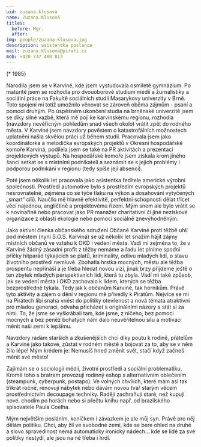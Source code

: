 ```yaml
---
uid: zuzana.klusova
name: Zuzana Klusová
titles:
  before: Mgr.
  after:
img: people/zuzana-klusova.jpg
description: asistentka poslance
mail: zuzana.klusova@pirati.cz
mob: +420 737 480 813
---
```


(* 1985) 

Narodila jsem se v Karviné, kde jsem vystudovala osmileté gymnázium. Po maturitě jsem se rozhodla pro dvouoborové studium médií a žurnalistiky a sociální práce na Fakultě sociálních studií Masarykovy univerzity v Brně. Toto spojení mi totiž umožnilo věnovat se zároveň oběma zájmům - psaní a pomoci druhým. Po úspěšném ukončení studia na brněnské univerzitě jsem se díky silné vazbě, která mě pojí ke karvinskému regionu, rozhodla (navzdory nevěřícným pohledům snad všech okolo) vrátit zpět do rodného města. V Karviné jsem navzdory pověstem o katastrofálních možnostech uplatnění našla skvělou práci už během studií. Pracovala jsem jako koordinátorka a metodička evropských projektů v Okresní hospodářské komoře Karviná, podílela jsem se také na PR aktivitách a prezentaci projektových výstupů. Na hospodářské komoře jsem získala krom jiného šanci setkat se s místními podnikateli a seznámit se s jejich problémy i podporou podnikání v regionu (tedy spíše její absencí).

Poté jsem několik let pracovala jako asistentka ředitele americké výrobní společnosti. Prostředí automotive bylo s prostředím evropských projektů nesrovnatelné, zejména co se týče tlaku na výkon a dosahování vytyčených „smart“ cílů. Naučilo mě hlavně efektivitě, perfektní schopnosti dělat třicet věcí najednou, angličtině a projektovému řízení. Mým snem ale bylo vrátit se k novinařině nebo pracovat jako PR manažer charitativní či jiné neziskové organizace z oblasti ekologie nebo pomoci sociálně znevýhodněným.

Jako aktivní členka občanského sdružení Občané Karviné proti těžbě uhlí pod městem (nyní S.O.S. Karviná) se už několik let snažím hájit zájmy místních občanů ve vztahu k OKD i vedení města. Vadí mi zejména to, že v Karviné žádný zásadní profit z těžby nemáme a řadu let plníme spodní příčky hitparád týkajících se platů, kriminality, odlivu mladých lidí, o stavu životního prostředí nemluvě. Zbohatla hrstka mocných, městu ale těžba prosperitu nepřináší a je třeba hledat novou vizi, jinak brzy přijdeme ještě o ten zbytek mladých perspektivních lidí, která tu zbyla. Vadí mi také způsob, jak se vedení města i OKD zachovalo k lidem, kterých se těžba bezprostředně týkala. Tedy jak k občanům Karviné, tak horníkům. Právě tyto aktivity a zájem o dění v regionu mě přivedly k Pirátům. Nejvíce se mi na Pirátech líbí snaha vnést do politiky otevřenost a nová témata atraktivní pro mladou generaci, odvaha přicházet s originálními názory a stát si za nimi. To, že jsme se vyškrábali tam, kde jsme, z ničeho, bez pomoci mocných a bez peněz bohatých nám dalo neuvěřitelnou sílu a motivaci měnit naši zemi k lepšímu.

Navzdory radám starších a zkušenějších chci díky poutu k rodině, přátelům a Karviné jako takové, zůstat v rodném městě a bojovat za to, aby se v něm žilo lépe! Mým krédem je: Nemusíš hned změnit svět, stačí když začneš měnit své město!

Zajímám se o sociologii médií, životní prostředí a sociální problematiku. Kromě toho s bratrem provozuji rodinný eshop s alternativním oblečením (steampunk, cyberpunk, postapo). Ve volných chvílích, které mám asi tak třikrát ročně, renovuji nábytek nebo dávám novou tvář starým věcem prostřednictvím decoupage techniky. Raději zachraňuji staré, než kupuji nové. chodím po horách nebo si přečtu knihu např. od brazilského spisovatele Paula Coelha.

Mým největším posláním, koníčkem i závazkem je ale můj syn. Právě pro něj dělám politiku. Chci, aby žil ve svobodné zemi, kde se bere ohled na druhé a slovo spravedlnost nemá automaticky ironický nádech… kde se lidé za své politiky nestydí, ale jsou na ně třeba i hrdí. 
